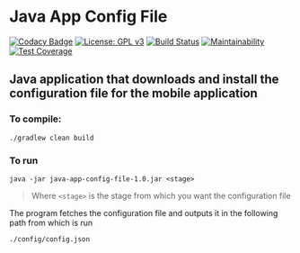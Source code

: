 # Java App Config File
[![Codacy Badge](https://api.codacy.com/project/badge/Grade/21501c1697b243ca98fc8dd4e839c77d)](https://app.codacy.com/app/info.universy/java-app-config-file?utm_source=github.com&utm_medium=referral&utm_content=uvsy-flutter-mobile/java-app-config-file&utm_campaign=Badge_Grade_Dashboard)
[![License: GPL v3](https://img.shields.io/badge/License-GPLv3-blue.svg)](https://www.gnu.org/licenses/gpl-3.0)
[![Build Status](https://travis-ci.com/uvsy-flutter-mobile/java-app-config-file.svg?branch=master)](https://travis-ci.com/uvsy-flutter-mobile/java-app-config-file)
[![Maintainability](https://api.codeclimate.com/v1/badges/c4f8d07ecc0e8e4d759b/maintainability)](https://codeclimate.com/github/uvsy-flutter-mobile/java-app-config-file/maintainability)
[![Test Coverage](https://api.codeclimate.com/v1/badges/c4f8d07ecc0e8e4d759b/test_coverage)](https://codeclimate.com/github/uvsy-flutter-mobile/java-app-config-file/test_coverage)

## Java application that downloads and install the configuration file for the mobile application


### To compile:
`./gradlew clean build`

### To run 

`java -jar java-app-config-file-1.0.jar <stage>` 

> Where `<stage>` is the stage from which you want the configuration file

The program fetches the configuration file and outputs it in the following path from which is run 

`./config/config.json`

